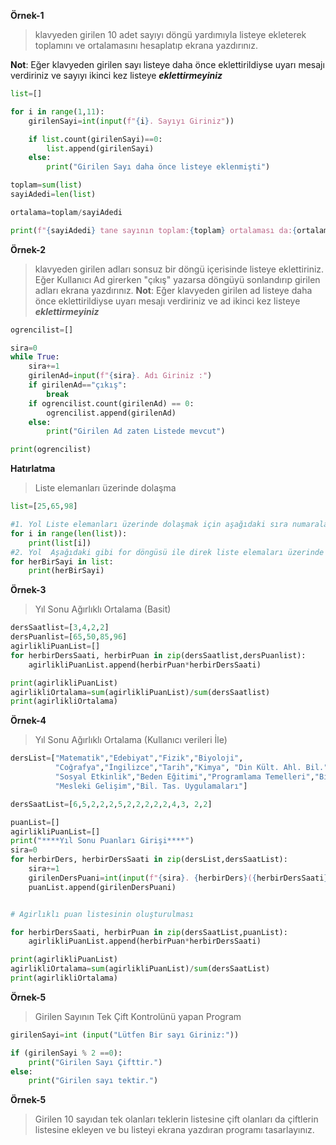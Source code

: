 **Örnek-1**
> klavyeden girilen 10 adet sayıyı döngü yardımıyla listeye ekleterek toplamını ve ortalamasını hesaplatıp ekrana yazdırınız.

**Not**: Eğer klavyeden girilen sayı listeye daha önce eklettirildiyse uyarı mesajı verdiriniz ve sayıyı ikinci kez listeye **_eklettirmeyiniz_**

```python
list=[]

for i in range(1,11):
    girilenSayi=int(input(f"{i}. Sayıyı Giriniz"))

    if list.count(girilenSayi)==0:
        list.append(girilenSayi)
    else:
        print("Girilen Sayı daha önce listeye eklenmişti")

toplam=sum(list)
sayiAdedi=len(list)

ortalama=toplam/sayiAdedi

print(f"{sayiAdedi} tane sayının toplam:{toplam} ortalaması da:{ortalama}")
```

**Örnek-2**
> klavyeden girilen adları sonsuz bir döngü içerisinde listeye eklettiriniz. Eğer Kullanıcı Ad girerken "çıkış" yazarsa döngüyü sonlandırıp girilen adları ekrana yazdırınız.
**Not**: Eğer klavyeden girilen ad listeye daha önce eklettirildiyse uyarı mesajı verdiriniz ve ad ikinci kez listeye **_eklettirmeyiniz_**

```python
ogrencilist=[]

sira=0
while True:
    sira+=1
    girilenAd=input(f"{sira}. Adı Giriniz :")
    if girilenAd=="çıkış":
        break
    if ogrencilist.count(girilenAd) == 0:
        ogrencilist.append(girilenAd)
    else:
        print("Girilen Ad zaten Listede mevcut")

print(ogrencilist)
```


**Hatırlatma**
> Liste elemanları üzerinde dolaşma

```python
list=[25,65,98]

#1. Yol Liste elemanları üzerinde dolaşmak için aşağıdaki sıra numaralarından faydalanılabilir
for i in range(len(list)):
    print(list[i])
#2. Yol  Aşağıdaki gibi for döngüsü ile direk liste elemaları üzerinde dolaşılebilir.
for herBirSayi in list:
    print(herBirSayi)
```
**Örnek-3**
> Yıl Sonu Ağırlıklı Ortalama (Basit)

```python
dersSaatlist=[3,4,2,2]
dersPuanlist=[65,50,85,96]
agirlikliPuanList=[]
for herbirDersSaati, herbirPuan in zip(dersSaatlist,dersPuanlist):
    agirlikliPuanList.append(herbirPuan*herbirDersSaati)

print(agirlikliPuanList)
agirlikliOrtalama=sum(agirlikliPuanList)/sum(dersSaatlist)
print(agirlikliOrtalama)
```

**Örnek-4**
> Yıl Sonu Ağırlıklı Ortalama (Kullanıcı verileri İle)

```python
dersList=["Matematik","Edebiyat","Fizik","Biyoloji",
          "Coğrafya","İngilizce","Tarih","Kimya", "Din Kült. Ahl. Bil.",
          "Sosyal Etkinlik","Beden Eğitimi","Programlama Temelleri","Bil. Tek. Temelleri",
          "Mesleki Gelişim","Bil. Tas. Uygulamaları"]

dersSaatList=[6,5,2,2,2,5,2,2,2,2,2,4,3, 2,2]

puanList=[]
agirlikliPuanList=[]
print("****Yıl Sonu Puanları Girişi****")
sira=0
for herbirDers, herbirDersSaati in zip(dersList,dersSaatList):
    sira+=1
    girilenDersPuani=int(input(f"{sira}. {herbirDers}({herbirDersSaati}) :"))
    puanList.append(girilenDersPuani)


# Agirlıklı puan listesinin oluşturulması

for herbirDersSaati, herbirPuan in zip(dersSaatList,puanList):
    agirlikliPuanList.append(herbirPuan*herbirDersSaati)

print(agirlikliPuanList)
agirlikliOrtalama=sum(agirlikliPuanList)/sum(dersSaatList)
print(agirlikliOrtalama)
```


**Örnek-5**
> Girilen Sayının Tek Çift Kontrolünü yapan Program
```python
girilenSayi=int (input("Lütfen Bir sayı Giriniz:"))

if (girilenSayi % 2 ==0):
    print("Girilen Sayı Çifttir.")
else:
    print("Girilen sayı tektir.")
```

**Örnek-5**
> Girilen 10 sayıdan tek olanları teklerin listesine çift olanları da çiftlerin listesine ekleyen ve bu listeyi ekrana yazdıran programı tasarlayınız.
```python

```
